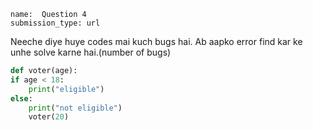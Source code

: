 ```ngMeta
name:  Question 4
submission_type: url
```

Neeche diye huye codes mai kuch bugs hai. Ab aapko error find kar ke unhe solve karne hai.(number of bugs)

```python
def voter(age):
if age < 18:
	print("eligible")
else:
	print("not eligible")
	voter(20)

 ```


